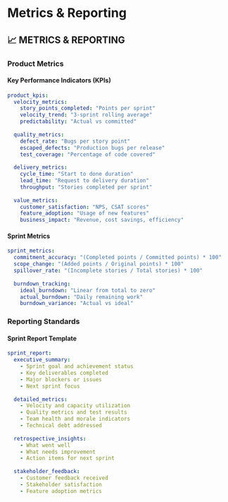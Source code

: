 <!-- version: shard-20250825154349 -->
<!-- last-updated: 2025-08-25T15:43:49Z -->
<!-- document-type: engineering-rule-shard -->
<!-- parent-document: consolidated-rules -->

# Metrics & Reporting

## 📈 **METRICS & REPORTING**

### **Product Metrics**

#### **Key Performance Indicators (KPIs)**
```yaml
product_kpis:
  velocity_metrics:
    story_points_completed: "Points per sprint"
    velocity_trend: "3-sprint rolling average"
    predictability: "Actual vs committed"
    
  quality_metrics:
    defect_rate: "Bugs per story point"
    escaped_defects: "Production bugs per release"
    test_coverage: "Percentage of code covered"
    
  delivery_metrics:
    cycle_time: "Start to done duration"
    lead_time: "Request to delivery duration"
    throughput: "Stories completed per sprint"
    
  value_metrics:
    customer_satisfaction: "NPS, CSAT scores"
    feature_adoption: "Usage of new features"
    business_impact: "Revenue, cost savings, efficiency"
```

#### **Sprint Metrics**
```yaml
sprint_metrics:
  commitment_accuracy: "(Completed points / Committed points) * 100"
  scope_change: "(Added points / Original points) * 100"
  spillover_rate: "(Incomplete stories / Total stories) * 100"
  
  burndown_tracking:
    ideal_burndown: "Linear from total to zero"
    actual_burndown: "Daily remaining work"
    burndown_variance: "Actual vs ideal"
```

### **Reporting Standards**

#### **Sprint Report Template**
```yaml
sprint_report:
  executive_summary:
    - Sprint goal and achievement status
    - Key deliverables completed
    - Major blockers or issues
    - Next sprint focus
    
  detailed_metrics:
    - Velocity and capacity utilization
    - Quality metrics and test results
    - Team health and morale indicators
    - Technical debt addressed
    
  retrospective_insights:
    - What went well
    - What needs improvement
    - Action items for next sprint
    
  stakeholder_feedback:
    - Customer feedback received
    - Stakeholder satisfaction
    - Feature adoption metrics
```

